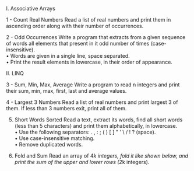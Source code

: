 I.	Associative Arrays

1 -	Count Real Numbers
Read a list of real numbers and print them in ascending order along with their number of occurrences.

2 -	Odd Occurrences
Write a program that extracts from a given sequence of words all elements that present in it odd number of times (case-insensitive). <br>
•	Words are given in a single line, space separated.<br>
•	Print the result elements in lowercase, in their order of appearance.

II.	LINQ

3 -	Sum, Min, Max, Average
Write a program to read n integers and print their sum, min, max, first, last and average values.

4 -	Largest 3 Numbers
Read a list of real numbers and print largest 3 of them. If less than 3 numbers exit, print all of them.

5.	Short Words Sorted
Read a text, extract its words, find all short words (less than 5 characters) and print them alphabetically, in lowercase.<br>
•	Use the following separators: . , : ; ( ) [ ] " ' \ / ! ? (space).<br>
•	Use case-insensitive matching.<br>
•	Remove duplicated words.

6.	Fold and Sum
Read an array of 4*k integers, fold it like shown below, and print the sum of the upper and lower rows (2*k integers).
